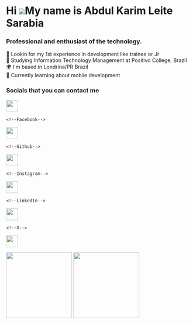 Hi ![](https://user-images.githubusercontent.com/18350557/176309783-0785949b-9127-417c-8b55-ab5a4333674e.gif)My name is Abdul Karim Leite Sarabia
=================================================================================================================================================

<h3>Professional and enthusiast of the technology.</h3>
🔎 Lookin for my 1st experience in development like trainee or Jr<br>
📙 Studying Information Technology Management at Positivo College, Brazil<br>
🌍 I'm based in Londrina/PR Brazil<br>
🧠 Currently learning about mobile development<br>

### Socials that you can contact me
    
<!--Discord-->
  <p align="left"> <a href="https://discord.com/users/abdulkls" target="_top" > <img src="https://raw.githubusercontent.com/danielcranney/readme-generator/main/public/icons/socials/discord.svg" width="32" height="32" /> </a> 

    <!--Facebook-->
  <a href="https://www.facebook.com/abdul.sarabia.39" target="_top"> <img src="https://raw.githubusercontent.com/danielcranney/readme-generator/main/public/icons/socials/facebook.svg" width="32" height="32" /> </a>

    <!--Github-->
  <a href="https://www.github.com/abdulsarabia" target="_top" rel="noreferrer"> <img src="https://raw.githubusercontent.com/danielcranney/readme-generator/main/public/icons/socials/github.svg" width="32" height="32" /> </a>

    <!--Instagram-->
  <a href="http://www.instagram.com/abdul.kls" target="_blank" rel="noreferrer"> <img src="https://raw.githubusercontent.com/danielcranney/readme-generator/main/public/icons/socials/instagram.svg" width="32" height="32" /> </a> 

    <!--LinkedIn-->
  <a href="https://www.linkedin.com/in/abdul-sarabia" target="_blank" rel="noreferrer"> <img src="https://raw.githubusercontent.com/danielcranney/readme-generator/main/public/icons/socials/linkedin.svg" width="32" height="32" /> </a>
 
    <!--X-->
  <a href="https://www.x.com/SarabiaAbdul" target="_blank" rel="noreferrer"> <img src="https://raw.githubusercontent.com/danielcranney/readme-generator/main/public/icons/socials/twitter.svg" width="32" height="32" /> </a>
  </p>


<a href="https://github.com/abdulsarabia/github-readme-stats">
  <img height=180 align="center" src="https://github-readme-stats.vercel.app/api?username=abdulsarabia" /></a>
<a href="https://github.com/abdulsarabia/convoychat">
  <img height=180 align="center" src="https://github-readme-stats.vercel.app/api/top-langs?username=abdulsarabia&layout=compact&langs_count=8&card_width=320" />
</a>
